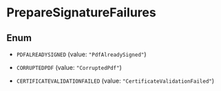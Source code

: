

# PrepareSignatureFailures

## Enum


* `PDFALREADYSIGNED` (value: `"PdfAlreadySigned"`)

* `CORRUPTEDPDF` (value: `"CorruptedPdf"`)

* `CERTIFICATEVALIDATIONFAILED` (value: `"CertificateValidationFailed"`)



